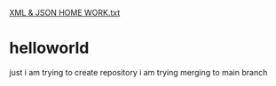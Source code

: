 [XML & JSON HOME WORK.txt](https://github.com/danielyemane/helloworld/files/7024720/XML.JSON.HOME.WORK.txt)
# helloworld
just i am trying to create repository
i am trying merging to main branch
